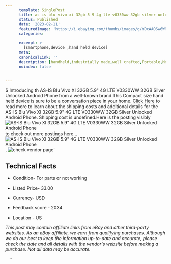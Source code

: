 ```yaml
---
      template: SinglePost
      title: as is blu vivo xi 32gb 5 9 4g lte v0330ww 32gb silver unlocked android phone
      status: Published
      date: '2023-02-11'
      featuredImage: 'https://i.ebayimg.com/thumbs/images/g/YDcAAOSw6WRiBGop/s-l225.jpg'
      categories: 

      excerpt: >-
        [smartphone,device ,hand held device]
      meta:
      canonicalLink: ''
      description: [handheld,industrially made,well crafted,Portable,Mobile,Compact,Convenient,Lightweight,Maneuverable,Man-portable,Miniature,Carriable,Hand-held,Light,Holdable,Transportable,Mobile device,Pocket-sized,On-the-go,Wireless,Cordless,Compact size,Convenient size, smartphone,device ,hand held device]
      noindex: false
      

---
```

$
      Introducing th AS-IS Blu Vivo XI 32GB 5.9" 4G LTE V0330WW 32GB Silver Unlocked Android Phone from a well-known brand.This Compact size hand held device is sure to be a conversation piece in your home. [Click Here](https://www.ebay.com/itm/284646973709?hash=item424648210d%3Ag%3AYDcAAOSw6WRiBGop&mkevt=1&mkcid=1&mkrid=711-53200-19255-0&campid=%253CePNCampaignId%253E&customid=%253CreferenceId%253E&toolid=10049) to read more to learn about the shipping costs and additional details for the AS-IS Blu Vivo XI 32GB 5.9" 4G LTE V0330WW 32GB Silver Unlocked Android Phone. Shipping cost is undefined.Here is the posting visibly ![AS-IS Blu Vivo XI 32GB 5.9" 4G LTE V0330WW 32GB Silver Unlocked Android Phone](https://i.ebayimg.com/thumbs/images/g/YDcAAOSw6WRiBGop/s-l225.jpg) to check out more postings here... ![AS-IS Blu Vivo XI 32GB 5.9" 4G LTE V0330WW 32GB Silver Unlocked Android Phone](https://i.ebayimg.com/images/g/YDcAAOSw6WRiBGop/s-l1600.jpg), ![check vendor page](https://origin-galleryplus.ebayimg.com/ws/web/284646973709_2_0_1/225x225.jpg,https://origin-galleryplus.ebayimg.com/ws/web/284646973709_3_0_1/225x225.jpg,https://origin-galleryplus.ebayimg.com/ws/web/284646973709_4_0_1/225x225.jpg,https://origin-galleryplus.ebayimg.com/ws/web/284646973709_5_0_1/225x225.jpg,https://origin-galleryplus.ebayimg.com/ws/web/284646973709_6_0_1/225x225.jpg,https://origin-galleryplus.ebayimg.com/ws/web/284646973709_7_0_1/225x225.jpg,https://origin-galleryplus.ebayimg.com/ws/web/284646973709_8_0_1/225x225.jpg,https://origin-galleryplus.ebayimg.com/ws/web/284646973709_9_0_1/225x225.jpg)'

      

 ## Technical Facts 



     
      

 - Condition- For parts or not working 


      

 - Listed Price- 33.00 


      

 - Currency- USD 


      

 - Feedback score - 2034 


      

 - Location - US 


      
      

 *_This post may contain affiliate links from eBay and other third-party websites. As an eBay affiliate, we earn from qualifying purchases. Although we do our best to keep the information up-to-date and accurate, please check the date and all details with the vendor's website before making a purchase. Not all data may be accurate._*




      -
